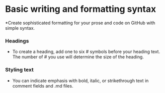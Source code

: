 # Basic writing and formatting syntax
 *Create sophisticated formatting for your prose and code on GitHub with simple syntax.
### Headings 
+ To create a heading, add one to six # symbols before your heading text. The number of # you use will determine the size of the heading. 
### Styling text
+ You can indicate emphasis with bold, italic, or strikethrough text in comment fields and .md files.
![]()